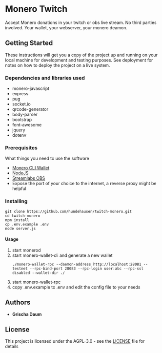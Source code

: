 # Monero Twitch

Accept Monero donations in your twitch or obs live stream. No third parties involved. Your wallet, your webserver, your monero deamon.

## Getting Started

These instructions will get you a copy of the project up and running on your local machine for development and testing purposes. See deployment for notes on how to deploy the project on a live system.

### Dependencies and libraries used

* monero-javascript
* express
* pug
* socket.io
* qrcode-generator
* body-parser
* bootstrap
* font-awesome
* jquery
* dotenv

### Prerequisites

What things you need to use the software

* [Monero CLI Wallet](https://web.getmonero.org/downloads/#cli)
* [NodeJS](https://nodejs.org/en/)
* [Streamlabs OBS](https://streamlabs.com/)
* Expose the port of your choice to the internet, a reverse proxy might be helpful

### Installing

```
git clone https://github.com/hundehausen/twitch-monero.git
cd twitch-monero
npm install
cp .env.example .env
node server.js
```

#### Usage

1. start monerod
2. start monero-wallet-cli and generate a new wallet
    ```
    ./monero-wallet-rpc --daemon-address http://localhost:28081 --testnet --rpc-bind-port 28083 --rpc-login user:abc --rpc-ssl disabled --wallet-dir ./
    ```
3. start monero-wallet-rpc 
4. copy .env.example to .env and edit the config file to your needs

## Authors

* **Grischa Daum**

## License

This project is licensed under the AGPL-3.0 - see the [LICENSE](LICENSE) file for details
